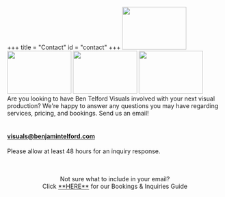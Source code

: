 +++
title = "Contact"
id = "contact"
+++
<img src="https://benjamintelford.com/img/contact1.jpg" alt="" style="width:150px;height:100px;">
<img src="https://benjamintelford.com/img/contact2.jpg" alt="" style="width:150px;height:100px;">
<img src="https://benjamintelford.com/img/contact3.jpg" alt="" style="width:150px;height:100px;">
<img src="https://benjamintelford.com/img/contact4.jpg" alt="" style="width:150px;height:100px;">
<br>
Are you looking to have Ben Telford Visuals involved with your next visual production? We're happy to answer any questions you may have regarding services, pricing, and bookings. Send us an email!
<br>
<br>
####  visuals@benjamintelford.com
Please allow at least 48 hours for an inquiry response.
<br>
<br>
<br>
<p align="center">Not sure what to include in your email?
<br>
Click <a href="https://benjamintelford.com/img/Bookings-Inquiries-Guide.pdf">**HERE**</a> for our Bookings & Inquiries Guide</p>

